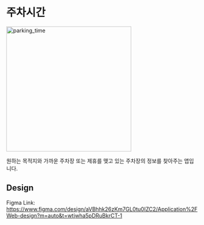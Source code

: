 # 주차시간
<img width="329" alt="parking_time" src="https://github.com/user-attachments/assets/4e48d43e-ebac-4775-9cf9-204d58e127a1">

원하는 목적지와 가까운 주차장 또는 제휴를 맺고 있는 주차장의 정보를 찾아주는 앱입니다.

## Design
Figma Link: https://www.figma.com/design/aVBhhk26zKm7GL0tu0IZC2/Application%2FWeb-design?m=auto&t=wtjwha5pDRuBkrCT-1
